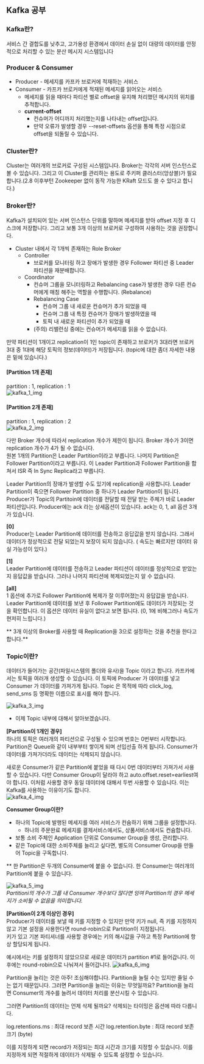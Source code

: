 ## Kafka 공부

### Kafka란?
서비스 간 결합도를 낮추고, 고가용성 환경에서 데이터 손실 없이 대량의 데이터를 안정적으로 처리할 수 있는 분산 메시지 시스템입니다

### Producer & Consumer
- Producer - 메세지를 카프카 브로커에 적재하는 서비스
- Consumer - 카프카 브로커에게 적재된 메세지를 읽어오는 서비스
  - 메세지를 읽을 때마다 파티션 별로 offset을 유지해 처리했던 메시지의 위치를 추적합니다.
  - **current-offset**
    - 컨슈머가 어디까지 처리했는지를 나타내는 offset입니다.
    - 만약 오류가 발생할 경우 --reset-offsets 옵션을 통해 특정 시점으로 offset을 되돌릴 수 있습니다.

### Cluster란?
Cluster는 여러개의 브로커로 구성된 시스템입니다. Broker는 각각의 서버 인스턴스로 볼 수 있습니다. 
그리고 이 Cluster를 관리하는 용도로 주키퍼 클러스터(앙상블)가 필요합니다.(2.8 이후부턴 Zookeeper 없이 동작 가능한 KRaft 모드도 쓸 수 있다고 합니다.)

### Broker란?
Kafka가 설치되어 있는 서버 인스턴스 단위를 말하며 메세지를 받아 offset 지정 후 디스크에 저장합니다. 그리고 보통 3개 이상의 브로커로 구성하여 사용하는 것을 권장합니다.
- Cluster 내에서 각 1개씩 존재하는 Role Broker
  - Controller
    - 브로커를 모니터링 하고 장애가 발생한 경우 Follower 파티션 중 Leader 파티션을 재분배합니다.
  - Coordinator
    - 컨슈머 그룹을 모니터링하고 Rebalancing case가 발생한 경우 다른 컨슈머에게 매칭 해주는 역할을 수행합니다. (Rebalance)
    - Rebalancing Case
      - 컨슈머 그룹 내 새로운 컨슈머가 추가 되었을 때
      - 컨슈머 그룹 내 특정 컨슈머가 장애가 발생하였을 때
      - 토픽 내 새로운 파티션이 추가 되었을 때
    - (주의) 리밸런싱 중에는 컨슈머가 메세지를 읽을 수 없습니다.


만약 파티션이 1개이고 replication이 1인 topic이 존재하고 브로커가 3대라면 브로커 3대 중 1대에 해당 토픽의 정보(데이터)가 저장됩니다. (topic에 대한 좀더 자세한 내용은 밑에 있습니다.)

#### [Partition 1개 존재]
partition : 1, replication : 1  
![kafka_1_img](https://github.com/user-attachments/assets/ffa6d742-4005-4bc1-888b-04b4c9369fb8)

#### [Partition 2개 존재]
partition : 1, replication : 2  
![kafka_2_img](https://github.com/user-attachments/assets/2119ba60-70ac-4da7-bc75-d0871159fc83)

다만 Broker 개수에 따라서 replication 개수가 제한이 됩니다. Broker 개수가 3이면 replication 개수가 4가 될 수 없습니다.  
원본 1개의 Partition은 Leader Partition이라고 부릅니다.  나머지 Partition은 Follower Partition이라고 부릅니다.
이 Leader Partition과 Follower Partition을 합쳐서 ISR 즉 In Sync Replica라고 부릅니다.

Leader Partition의 장애가 발생할 수도 있기에 replication을 사용합니다. Leader Partition이 죽으면 Follower Partition 중 하나가 Leader Partition이 됩니다.
Producer가 Topic의 Partitoin에 데이터를 전달할 때 전달 받는 주체가 바로 Leader 파티션입니다. Producer에는 ack 라는 상세옵션이 있습니다.  ack는 0, 1, all 옵션 3개가 있습니다.


**[0]**  
Producer는 Leader Partition에 데이터를 전송하고 응답값을 받지 않습니다. 그래서 데이터가 정상적으로 전달 되었는지 보장이 되지 않습니다. ( 속도는 빠르지만 데이터 유실 가능성이 있다.)

**[1]**  
Leader Partition에 데이터를 전송하고 Leader 파티션이 데이터를 정상적으로 받았는지 응답값을 받습니다. 그러나 나머지 파티션에 복제되었는지 알 수 없습니다.

**[all]**  
1 옵션에 추가로 Follower Partition에 복제가 잘 이루어졌는지 응답값을 받습니다. Leader Partition에 데이터를 보낸 후 Follower Partition에도 데이터가 저장되는 것을 확인합니다. 
이 옵션은 데이터 유실이 없다고 보면 됩니다. (0, 1에 비해그러나 속도가 현저히 느립니다.)



** 3개 이상의 Broker를 사용할 때 Replication을 3으로 설정하는 것을 추천을 한다고 합니다.**

### Topic이란?
데이터가 들어가는 공간(파일시스템의 폴더와 유사)을 Topic 이라고 합니다. 카프카에서는 토픽을 여러개 생성할 수 있습니다. 이 토픽에 Producer 가 데이터를 넣고 Consumer 가 데이터를 가져가게 됩니다.
Topic 은 목적에 따라 click_log, send_sms 등 명확한 이름으로 표시를 해야 합니다.

![kafka_3_img](https://github.com/user-attachments/assets/60d9b423-45e1-43bb-b015-0a9c3d22b72e)

* 이제 Topic 내부에 대해서 알아보겠습니다.

**[Partition이 1개인 경우]**  
하나의 토픽은 여러개의 파티션으로 구성될 수 있으며 번호는 0번부터 시작합니다. Partition은 Queue와 같이 내부부터 쌓이게 되며 선입선출 하게 됩니다.
Consumer가 데이터를 가져가더라도 데이터는 삭제되지 않습니다.


새로운 Consumer가 같은 Partition에 붙었을 때 다시 0번 데이터부터 가져가서 사용할 수 있습니다. 다만 Consumer Group이 달라야 하고 auto.offset.reset=earliest여야 합니다. 
이처럼 사용할 경우 동일 데이터에 대해서 두번 사용할 수 있습니다. 이는 Kafka를 사용하는 이유이기도 합니다.  
![kafka_4_img](https://github.com/user-attachments/assets/0096d910-f052-4506-95eb-0e10e957ec88)  

**Consumer Group이란?**
- 하나의 Topic에 발행된 메세지를 여러 서비스가 컨슘하기 위해 그룹을 설정합니다.
  - 하나의 주문완료 메세지를 결제서비스에서도, 상품서비스에서도 컨슘합니다.
- 보통 소비 주체인 Application 단위로 Consumer Group을 생성, 관리합니다.
- 같은 Topic에 대한 소비주체를 늘리고 싶다면, 별도의 Consumer Group을 만들어 Topic을 구독합니다.

** 한 Partition은 두개의 Consumer에 붙을 수 없습니다. 한 Consumer는 여러개의 Partition에 붙을 수 있습니다.

![kafka_5_img](https://github.com/user-attachments/assets/aea11543-37d8-45d3-9e7a-a4c46ebe2057)  
*Partitioni의 개수가 그룹 내 Consumer 개수보다 많다면 잉여 Partition의 경우 메세지가 소비될 수 없음을 의미합니다.*

**[Partition이 2개 이상인 경우]**  
Producer가 데이터를 보낼 때 키를 지정할 수 있지만 만약 키가 null, 즉 키를 지정하지 않고 기본 설정을 사용한다면 round-robin으로 Partition이 지정됩니다.  
키가 있고 기본 파티셔너를 사용할 경우에는 키의 해시값을 구하고 특정 Partition에 항상 할당되게 됩니다.

예시에서는 키를 설정하지 않았으므로 새로운 데이터가 partition #1로 들어갑니다. 이후에는 round-robin으로 나눠져서 들어갑니다.
![kafka_6_img](https://github.com/user-attachments/assets/6f48d1c6-5653-4415-8f01-0f3cdf2c9312)

Partition을 늘리는 것은 아주! 조심해야합니다. Partition을 늘릴 수는 있지만 줄일 수는 없기 때문입니다. 그러면 Partition을 늘리는 이유는 무엇일까요? Partition을 늘리면 Consumer의 개수를 늘려서 데이터 처리를 분산시킬 수 있습니다.


그러면 Partition의 데이터는 언제 삭제 될까요? 삭제되는 타이밍은 옵션에 따라 다릅니다.


log.retentions.ms : 최대 record 보존 시간
log.retention.byte : 최대 record 보존 크기 (byte)


이를 지정하게 되면 record가 저장되는 최대 시간과 크기를 지정할 수 있습니다. 이를 지정하게 되면 적절하게 데이터가 삭제될 수 있도록 설정할 수 있습니다.